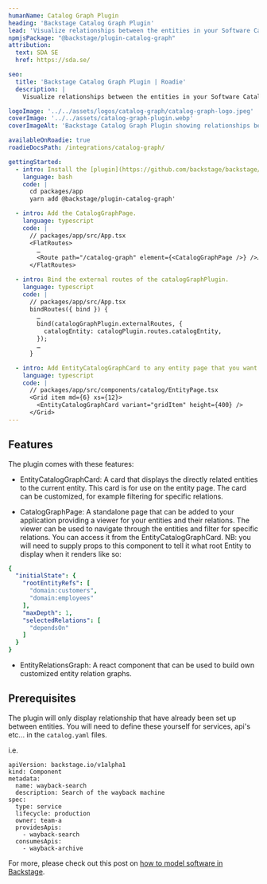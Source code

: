 ```yaml
---
humanName: Catalog Graph Plugin
heading: 'Backstage Catalog Graph Plugin'
lead: 'Visualize relationships between the entities in your Software Catalog.'
npmjsPackage: "@backstage/plugin-catalog-graph"
attribution:
  text: SDA SE
  href: https://sda.se/

seo:
  title: 'Backstage Catalog Graph Plugin | Roadie'
  description: |
    Visualize relationships between the entities in your Software Catalog.

logoImage: '../../assets/logos/catalog-graph/catalog-graph-logo.jpeg'
coverImage: '../../assets/catalog-graph-plugin.webp'
coverImageAlt: 'Backstage Catalog Graph Plugin showing relationships between entities'

availableOnRoadie: true
roadieDocsPath: /integrations/catalog-graph/

gettingStarted:
  - intro: Install the [plugin](https://github.com/backstage/backstage/blob/master/plugins/catalog-graph/README.md) into Backstage.
    language: bash
    code: |
      cd packages/app
      yarn add @backstage/plugin-catalog-graph'

  - intro: Add the CatalogGraphPage.
    language: typescript
    code: |
      // packages/app/src/App.tsx
      <FlatRoutes>
        …
        <Route path="/catalog-graph" element={<CatalogGraphPage />} />…
      </FlatRoutes>

  - intro: Bind the external routes of the catalogGraphPlugin.
    language: typescript
    code: |
      // packages/app/src/App.tsx
      bindRoutes({ bind }) {
        …
        bind(catalogGraphPlugin.externalRoutes, {
          catalogEntity: catalogPlugin.routes.catalogEntity,
        });
        …
      }

  - intro: Add EntityCatalogGraphCard to any entity page that you want.
    language: typescript
    code: |
      // packages/app/src/components/catalog/EntityPage.tsx
      <Grid item md={6} xs={12}>
        <EntityCatalogGraphCard variant="gridItem" height={400} />
      </Grid>
---
```


## Features

The plugin comes with these features:

- EntityCatalogGraphCard: A card that displays the directly related entities to the current entity. This card is for use on the entity page. The card can be customized, for example filtering for specific relations.

- CatalogGraphPage: A standalone page that can be added to your application providing a viewer for your entities and their relations. The viewer can be used to navigate through the entities and filter for specific relations. You can access it from the EntityCatalogGraphCard. NB: you will need to supply props to this component to tell it what root Entity to display when it renders like so:
```yaml
{
  "initialState": {
    "rootEntityRefs": [
      "domain:customers",
      "domain:employees"
    ],
    "maxDepth": 1,
    "selectedRelations": [
      "dependsOn"
    ]
  }
}
```

- EntityRelationsGraph: A react component that can be used to build own customized entity relation graphs.

## Prerequisites

The plugin will only display relationship that have already been set up between entities. You will need to define these 
yourself for services, api's etc... in the `catalog.yaml` files.

i.e. 
```
apiVersion: backstage.io/v1alpha1
kind: Component
metadata:
  name: wayback-search
  description: Search of the wayback machine
spec:
  type: service
  lifecycle: production
  owner: team-a
  providesApis:
    - wayback-search
  consumesApis:
    - wayback-archive
```

For more, please check out this post on [how to model software in Backstage](https://roadie.io/blog/modeling-software-backstage/).
